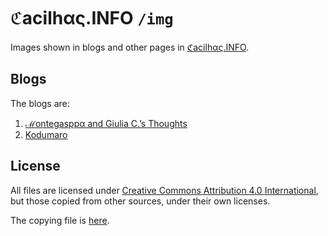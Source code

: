 # ℭacilhας.INFO `/img`

Images shown in blogs and other pages in
[ℭacilhας.INFO](https://cacilhas.info/).

## Blogs

The blogs are:

1. [ℳontegasppα and Giulia C.’s Thoughts](https://montegasppa.cacilhas.info/)
1. [Kodumaro](https://kodumaro.cacilhas.info/)

## License

All files are licensed under
[Creative Commons Attribution 4.0 International](https://cacilhas.info/copying.html),
but those copied from other sources, under their own licenses.

The copying file is [here](https://cacilhas.info/img/COPYING.md).
